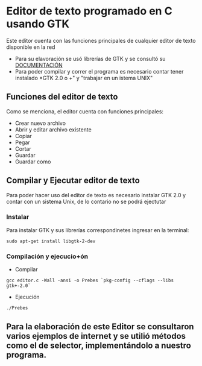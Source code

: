 Editor de texto programado en C usando GTK
==========================================
Este editor cuenta con las funciones principales de cualquier editor de texto disponible en la red
+ Para su elavoración se usó librerías de GTK y se consultó su [DOCUMENTACIÓN](https://developer.gnome.org/gtk3/stable/gtk-getting-started.html)
+ Para poder compilar y correr el programa es necesario contar tener instalado *GTK 2.0 o +" y "trabajar en un istema UNIX"

Funciones del editor de texto
-----------------------------

Como se menciona, el editor cuenta con funciones principales:
+ Crear nuevo archivo
+ Abrir y editar archivo existente
+ Copiar
+ Pegar
+ Cortar
+ Guardar
+ Guardar como

Compilar y Ejecutar editor de texto
-----------------------------------

Para poder hacer uso del editor de texto es necesario instalar GTK 2.0 y contar con un sistema Unix, de lo contario no se podrá ejectutar

### Instalar
Para instalar GTK y sus librerías correspondinetes ingresar en la terminal:
```
sudo apt-get install libgtk-2-dev
```
### Compilación y ejecucio+ón
+ Compilar
```
gcc editor.c -Wall -ansi -o Prebes `pkg-config --cflags --libs gtk+-2.0`
```
+ Ejecución
```
./Prebes
```
## Para la elaboración de este Editor se consultaron varios ejemplos de internet y se utilió métodos como el de selector, implementándolo a nuestro programa.
